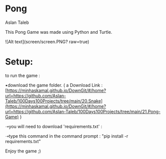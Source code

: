 
# Pong

Aslan Taleb

This Pong Game  was made using Python and Turtle.

![Alt text](screen/screen.PNG? raw=true)

# Setup:

to run the game : 

 •download the game folder. ( a Download Link :  [https://minhaskamal.github.io/DownGit/#/home?url=https://github.com/Aslan-Taleb/100Days100Projects/tree/main/20.Snake](https://minhaskamal.github.io/DownGit/#/home?url=https://github.com/Aslan-Taleb/100Days100Projects/tree/main/21.Pong-Game) )

   ➝you will need to download 'requirements.txt' :  
  
   ➝type this command in the command prompt : "pip install -r requirements.txt"
  
Enjoy the game ;)
